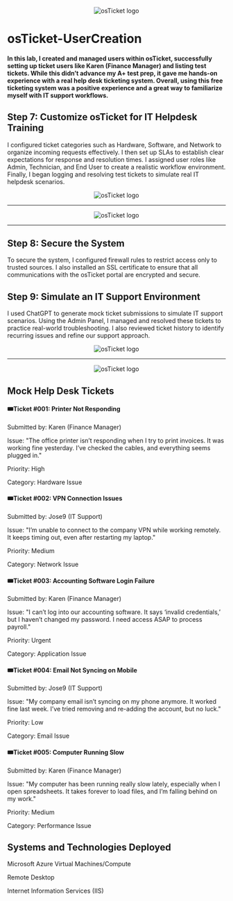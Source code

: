 <p align="center">
<img src="https://i.imgur.com/9dYCotk.png" alt="osTicket logo"/>
</p>

# osTicket-UserCreation

#### In this lab, I created and managed users within osTicket, successfully setting up ticket users like Karen (Finance Manager) and listing test tickets. While this didn’t advance my A+ test prep, it gave me hands-on experience with a real help desk ticketing system. Overall, using this free ticketing system was a positive experience and a great way to familiarize myself with IT support workflows.

## Step 7: Customize osTicket for IT Helpdesk Training
I configured ticket categories such as Hardware, Software, and Network to organize incoming requests effectively. I then set up SLAs to establish clear expectations for response and resolution times. I assigned user roles like Admin, Technician, and End User to create a realistic workflow environment. Finally, I began logging and resolving test tickets to simulate real IT helpdesk scenarios.

<p align="center">
<img src="https://i.imgur.com/hL5NElJ.png" alt="osTicket logo"/>
</p>

***

<p align="center">
<img src="https://i.imgur.com/BcUbygS.png" alt="osTicket logo"/>
</p>

*** 

## Step 8: Secure the System
To secure the system, I configured firewall rules to restrict access only to trusted sources. I also installed an SSL certificate to ensure that all communications with the osTicket portal are encrypted and secure.

## Step 9: Simulate an IT Support Environment 
I used ChatGPT to generate mock ticket submissions to simulate IT support scenarios. Using the Admin Panel, I managed and resolved these tickets to practice real-world troubleshooting. I also reviewed ticket history to identify recurring issues and refine our support approach.

<p align="center">
<img src="https://i.imgur.com/ba1CQKX.png" alt="osTicket logo"/>
</p>

***

<p align="center">
<img src="https://i.imgur.com/9QMDoJz.png" alt="osTicket logo"/>
</p>


## Mock Help Desk Tickets

#### 🎟️Ticket #001: Printer Not Responding
Submitted by: Karen (Finance Manager)

Issue: "The office printer isn’t responding when I try to print invoices. It was working fine yesterday. I’ve checked the cables, and everything seems plugged in."

Priority: High

Category: Hardware Issue

#### 🎟️Ticket #002: VPN Connection Issues
Submitted by: Jose9 (IT Support)

Issue: "I’m unable to connect to the company VPN while working remotely. It keeps timing out, even after restarting my laptop."

Priority: Medium

Category: Network Issue

#### 🎟️Ticket #003: Accounting Software Login Failure
Submitted by: Karen (Finance Manager)

Issue: "I can’t log into our accounting software. It says ‘invalid credentials,’ but I haven’t changed my password. I need access ASAP to process payroll."

Priority: Urgent

Category: Application Issue

#### 🎟️Ticket #004: Email Not Syncing on Mobile
Submitted by: Jose9 (IT Support)

Issue: "My company email isn’t syncing on my phone anymore. It worked fine last week. I’ve tried removing and re-adding the account, but no luck."

Priority: Low

Category: Email Issue

#### 🎟️Ticket #005: Computer Running Slow
Submitted by: Karen (Finance Manager)

Issue: "My computer has been running really slow lately, especially when I open spreadsheets. It takes forever to load files, and I’m falling behind on my work."

Priority: Medium

Category: Performance Issue
    
<h2>Systems and Technologies Deployed</h2>

Microsoft Azure Virtual Machines/Compute
    
Remote Desktop
    
Internet Information Services (IIS)

